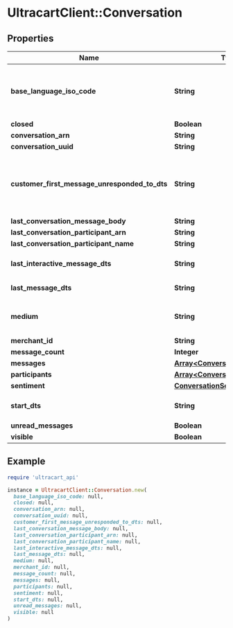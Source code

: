 # UltracartClient::Conversation

## Properties

| Name | Type | Description | Notes |
| ---- | ---- | ----------- | ----- |
| **base_language_iso_code** | **String** | The base language iso code for the StoreFront that everything is translated into | [optional] |
| **closed** | **Boolean** |  | [optional] |
| **conversation_arn** | **String** |  | [optional] |
| **conversation_uuid** | **String** |  | [optional] |
| **customer_first_message_unresponded_to_dts** | **String** | Date/time of the first customer message that is unresponded to. | [optional] |
| **last_conversation_message_body** | **String** |  | [optional] |
| **last_conversation_participant_arn** | **String** |  | [optional] |
| **last_conversation_participant_name** | **String** |  | [optional] |
| **last_interactive_message_dts** | **String** | Last interactive message date/time | [optional] |
| **last_message_dts** | **String** | Last message date/time | [optional] |
| **medium** | **String** | The communication medium of the customer. | [optional] |
| **merchant_id** | **String** |  | [optional] |
| **message_count** | **Integer** |  | [optional] |
| **messages** | [**Array&lt;ConversationMessage&gt;**](ConversationMessage.md) |  | [optional] |
| **participants** | [**Array&lt;ConversationParticipant&gt;**](ConversationParticipant.md) |  | [optional] |
| **sentiment** | [**ConversationSentiment**](ConversationSentiment.md) |  | [optional] |
| **start_dts** | **String** | Start of the conversation date/time | [optional] |
| **unread_messages** | **Boolean** |  | [optional] |
| **visible** | **Boolean** |  | [optional] |

## Example

```ruby
require 'ultracart_api'

instance = UltracartClient::Conversation.new(
  base_language_iso_code: null,
  closed: null,
  conversation_arn: null,
  conversation_uuid: null,
  customer_first_message_unresponded_to_dts: null,
  last_conversation_message_body: null,
  last_conversation_participant_arn: null,
  last_conversation_participant_name: null,
  last_interactive_message_dts: null,
  last_message_dts: null,
  medium: null,
  merchant_id: null,
  message_count: null,
  messages: null,
  participants: null,
  sentiment: null,
  start_dts: null,
  unread_messages: null,
  visible: null
)
```

